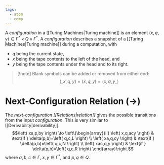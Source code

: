 ```yaml
---
tags:
  - atom
  - comp
---
```

A *configuration* in a [[Turing Machines|Turing machine]] is an element $\left( x,q,y \right) \in \Gamma^* \times Q \times \Gamma^*$. A *configuration* describes a snapshot of a [[Turing Machines|Turing machine]] during a computation, with
- $q$ being the current state,
- $x$ being the tape contents to the left of the head, and
- $y$ being the tape contents under the head and to its right.

>[!note] Blank symbols can be added or removed from either end:$$\left( \_{x,q,y} \right) = \left( x,q,y \right) = \left( x,q,y\_{} \right)$$
# Next-Configuration Relation ($\to$)
The *next-configuration [[Relations|relation]]* gives the possible transitions from the input *configuration*. This is very similar to [[Derivability|derivability]].
$$\left( xa,p,by \right) \to \left\{\begin{array}{ll}
	\left( x,q,acy \right) & \text{if } \delta(p,b)=\left( q,c,L \right) \\
	\left( xa,q,cy \right) & \text{if } \delta(p,b)=\left( q,c,N \right) \\
	\left( xac,q,y \right) & \text{if } \delta(p,b)=\left( q,c,R \right)
\end{array}\right.$$
where $a,b,c \in \Gamma$, $x,y \in \Gamma^*$, and $p,q \in Q$.